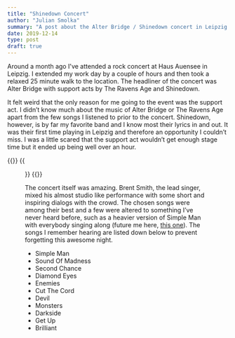 ```yaml
---
title: "Shinedown Concert"
author: "Julian Smolka"
summary: "A post about the Alter Bridge / Shinedown concert in Leipzig."
date: 2019-12-14
type: post
draft: true
---
```

Around a month ago I've attended a rock concert at Haus Auensee in Leipzig. I extended my work day by a couple of hours and then took a relaxed 25 minute walk to the location. The headliner of the concert was Alter Bridge with support acts by The Ravens Age and Shinedown.

It felt weird that the only reason for me going to the event was the support act. I didn’t know much about the music of Alter Bridge or The Ravens Age apart from the few songs I listened to prior to the concert. Shinedown, however, is by far my favorite band and I know most their lyrics in and out. It was their first time playing in Leipzig and therefore an opportunity I couldn’t miss. I was a little scared that the support act wouldn’t get enough stage time but it ended up being well over an hour.

{{<flex>}}
  {{<figure src="posts/shinedown.jpg">}}
{{</flex>}}

The concert itself was amazing. Brent Smith, the lead singer, mixed his almost studio like performance with some short and inspiring dialogs with the crowd. The chosen songs were among their best and a few were altered to something I’ve never heard before, such as a heavier version of Simple Man with everybody singing along (future me here, [this one](https://www.youtube.com/watch?v=8IF_aFuJ7MM)). The songs I remember hearing are listed down below to prevent forgetting this awesome night.

- Simple Man
- Sound Of Madness
- Second Chance
- Diamond Eyes
- Enemies
- Cut The Cord
- Devil
- Monsters
- Darkside
- Get Up
- Brilliant
